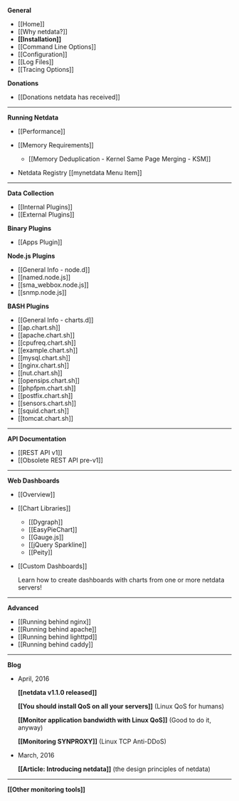 **General**
* [[Home]]
* [[Why netdata?]]
* **[[Installation]]**
* [[Command Line Options]]
* [[Configuration]]
* [[Log Files]]
* [[Tracing Options]]

**Donations**
 * [[Donations netdata has received]]

---

**Running Netdata**
* [[Performance]]
* [[Memory Requirements]]
    - [[Memory Deduplication - Kernel Same Page Merging - KSM]]

* Netdata Registry [[mynetdata Menu Item]]

---

**Data Collection**
* [[Internal Plugins]]
* [[External Plugins]]

**Binary Plugins**
* [[Apps Plugin]]

**Node.js Plugins**
* [[General Info - node.d]]
* [[named.node.js]]
* [[sma_webbox.node.js]]
* [[snmp.node.js]]

**BASH Plugins**
* [[General Info - charts.d]]
* [[ap.chart.sh]]
* [[apache.chart.sh]]
* [[cpufreq.chart.sh]]
* [[example.chart.sh]]
* [[mysql.chart.sh]]
* [[nginx.chart.sh]]
* [[nut.chart.sh]]
* [[opensips.chart.sh]]
* [[phpfpm.chart.sh]]
* [[postfix.chart.sh]]
* [[sensors.chart.sh]]
* [[squid.chart.sh]]
* [[tomcat.chart.sh]]

---

**API Documentation**
* [[REST API v1]]
* [[Obsolete REST API pre-v1]]

---

**Web Dashboards**
* [[Overview]]
* [[Chart Libraries]]
    - [[Dygraph]]
    - [[EasyPieChart]]
    - [[Gauge.js]]
    - [[jQuery Sparkline]]
    - [[Peity]]

* [[Custom Dashboards]]

  Learn how to create dashboards with charts from one or more netdata servers!

---

**Advanced**
* [[Running behind nginx]]
* [[Running behind apache]]
* [[Running behind lighttpd]]
* [[Running behind caddy]]

---

**Blog**
* April, 2016

  **[[netdata v1.1.0 released]]**

  **[[You should install QoS on all your servers]]**
  (Linux QoS for humans)

  **[[Monitor application bandwidth with Linux QoS]]**
  (Good to do it, anyway)

  **[[Monitoring SYNPROXY]]**
  (Linux TCP Anti-DDoS)


* March, 2016

  **[[Article: Introducing netdata]]**
  (the design principles of netdata)

---

  **[[Other monitoring tools]]**

